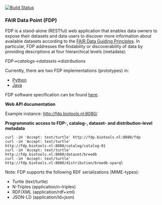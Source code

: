 [![Build Status](https://travis-ci.org/NLeSC/ODEX-FAIRDataPoint.svg?branch=master)](https://travis-ci.org/NLeSC/ODEX-FAIRDataPoint)

### FAIR Data Point (FDP)

FDP is a stand-alone (RESTful) web application that enables data owners to expose their datasets and data users to discover more information about available datasets according to the [FAIR Data Guiding Principles](http://www.force11.org/group/fairgroup/fairprinciples). In particular, FDP addresses the findability or discoverability of data by providing descriptions at four hierarchical levels (metadata):

*FDP->catalogs->datasets->distributions*

Currently, there are two FDP implementations (prototypes) in:
* [Python](https://github.com/NLeSC/ODEX-FAIRDataPoint/tree/master/fdp-api/python)
* [Java](https://github.com/NLeSC/ODEX-FAIRDataPoint/tree/master/fdp-api/java)

FDP software specification can be found [here](https://dtl-fair.atlassian.net/wiki/spaces/FDP/pages/6127622/FAIR+Data+Point+Software+Specification).

**Web API documentation**

Example instance: http://fdp.biotools.nl:8080/

**Programmatic access to FDP-, catalog-, dataset- and distribution-level metadata**

```
curl -iH 'Accept: text/turtle' http://fdp.biotools.nl:8080/fdp
curl -iH 'Accept: text/turtle' http://fdp.biotools.nl:8080/catalog/catalog-01
curl -iH 'Accept: text/turtle' http://fdp.biotools.nl:8080/dataset/breedb
curl -iH 'Accept: text/turtle' http://fdp.biotools.nl:8080/distribution/breedb-sparql
```

Note: FDP supports the following RDF serializations (MIME-types):
* Turtle (text/turtle)
* N-Triples (application/n-triples)
* RDF/XML (application/rdf+xml)
* JSON-LD (application/ld+json)
